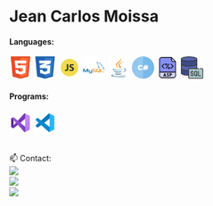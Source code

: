 <div float="left">

# Jean Carlos Moissa 
 
<div>
 
<h4>Languages:</h4>
<img src="https://github.com/jeanmoissa/jeanmoissa/blob/main/files/html.png" width="40" margin-left="5px">
<img src="https://github.com/jeanmoissa/jeanmoissa/blob/main/files/css.png" width="40" margin-left="5px">
<img src="https://github.com/jeanmoissa/jeanmoissa/blob/main/files/javascript.png" width="40" margin-left="5px">
<img src="https://github.com/jeanmoissa/jeanmoissa/blob/main/files/mysql.png" width="40" margin-left="5px">
<img src="https://github.com/jeanmoissa/jeanmoissa/blob/main/files/java.png" width="40" margin-left="5px">
<img src="https://github.com/jeanmoissa/jeanmoissa/blob/main/files/hashtag.png" width="40" margin-left="5px">
<img src="https://github.com/jeanmoissa/jeanmoissa/blob/main/files/asp.png" width="40" margin-left="5px">
 <img src="https://github.com/jeanmoissa/jeanmoissa/blob/main/files/sql-server.png" width="40" margin-left="5px">
<h4> Programs:</h4>
 <img src="https://github.com/jeanmoissa/jeanmoissa/blob/main/files/vs.png" width="40" margin-left="5px">
 <img src="https://github.com/jeanmoissa/jeanmoissa/blob/main/files/vscode.png" width="40" margin-left="5px">
</div>
<div><br>
 
📫 Contact:<br>
 <a href = "mailto:jeanmoissa@gmail.com">
 <img src="https://img.shields.io/badge/Gmail-D14836?style=for-the-badge&logo=gmail&logoColor=white" target="_blank">
</a> 
 <br>
<a href="https://www.linkedin.com/in/jeancarlosmoissa" target="_blank">
 <img src="https://img.shields.io/badge/LinkedIn-0077B5?style=for-the-badge&logo=linkedin&logoColor=white" target="_blank">
</a> 
 <br>
 <a href = "https://stackoverflow.com/users/16491966/jean-carlos-moissa">
 <img src="https://img.shields.io/badge/Stack_Overflow-FE7A16?style=for-the-badge&logo=stack-overflow&logoColor=white" target="_blank">
</a> 
 
</div>
</div>


